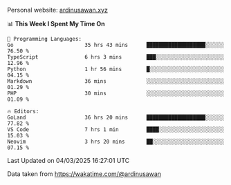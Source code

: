 Personal website: [ardinusawan.xyz](https://ardinusawan.xyz)

<!--START_SECTION:waka-->
📊 **This Week I Spent My Time On** 

```text
💬 Programming Languages: 
Go                       35 hrs 43 mins      ███████████████████░░░░░░   76.50 % 
TypeScript               6 hrs 3 mins        ███░░░░░░░░░░░░░░░░░░░░░░   12.96 % 
Python                   1 hr 56 mins        █░░░░░░░░░░░░░░░░░░░░░░░░   04.15 % 
Markdown                 36 mins             ░░░░░░░░░░░░░░░░░░░░░░░░░   01.29 % 
PHP                      30 mins             ░░░░░░░░░░░░░░░░░░░░░░░░░   01.09 % 

🔥 Editors: 
GoLand                   36 hrs 20 mins      ███████████████████░░░░░░   77.82 % 
VS Code                  7 hrs 1 min         ████░░░░░░░░░░░░░░░░░░░░░   15.03 % 
Neovim                   3 hrs 20 mins       ██░░░░░░░░░░░░░░░░░░░░░░░   07.15 % 
```


 Last Updated on 04/03/2025 16:27:01 UTC
<!--END_SECTION:waka-->
Data taken from https://wakatime.com/@ardinusawan
